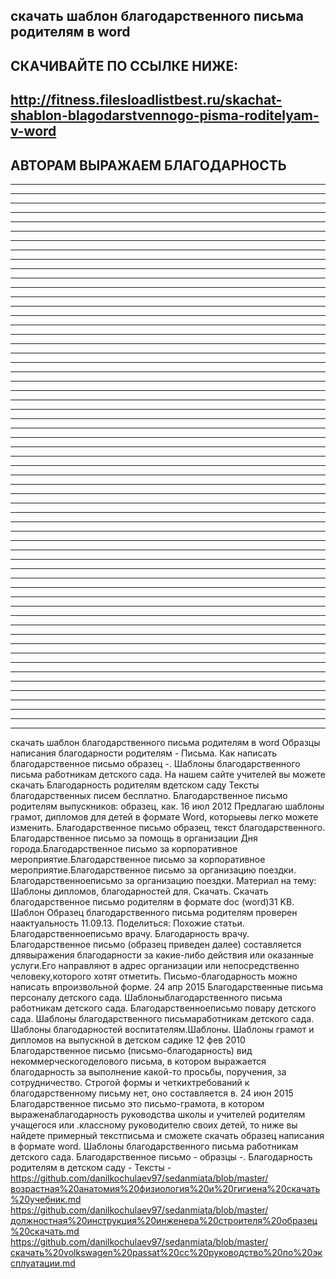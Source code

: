 скачать шаблон благодарственного письма родителям в word
--------------------------------------------------
СКАЧИВАЙТЕ ПО ССЫЛКЕ НИЖЕ:
--------------------------------------------------
http://fitness.filesloadlistbest.ru/skachat-shablon-blagodarstvennogo-pisma-roditelyam-v-word
--------------------------------------------------
АВТОРАМ ВЫРАЖАЕМ БЛАГОДАРНОСТЬ
--------------------------------------------------
--------------------------------------------------
--------------------------------------------------
--------------------------------------------------
--------------------------------------------------
--------------------------------------------------
--------------------------------------------------
--------------------------------------------------
--------------------------------------------------
--------------------------------------------------
--------------------------------------------------
--------------------------------------------------
--------------------------------------------------
--------------------------------------------------
--------------------------------------------------
--------------------------------------------------
--------------------------------------------------
--------------------------------------------------
--------------------------------------------------
--------------------------------------------------
--------------------------------------------------
--------------------------------------------------
--------------------------------------------------
--------------------------------------------------
--------------------------------------------------
--------------------------------------------------
--------------------------------------------------
--------------------------------------------------
--------------------------------------------------
--------------------------------------------------
--------------------------------------------------
--------------------------------------------------
--------------------------------------------------
--------------------------------------------------
--------------------------------------------------
--------------------------------------------------
--------------------------------------------------
--------------------------------------------------
--------------------------------------------------
--------------------------------------------------
--------------------------------------------------
--------------------------------------------------
--------------------------------------------------
--------------------------------------------------
--------------------------------------------------
--------------------------------------------------
--------------------------------------------------
--------------------------------------------------
--------------------------------------------------
--------------------------------------------------
--------------------------------------------------
--------------------------------------------------
--------------------------------------------------
--------------------------------------------------
--------------------------------------------------
--------------------------------------------------
--------------------------------------------------
--------------------------------------------------
--------------------------------------------------
--------------------------------------------------
скачать шаблон благодарственного письма родителям в word Образцы написания благодарности родителям - Письма. Как написать благодарственное письмо  образец -. Шаблоны благодарственного письма работникам детского сада. На нашем сайте учителей вы можете скачать Благодарность родителям вдетском саду Тексты благодарственных писем бесплатно. Благодарственное письмо родителям выпускников: образец, как. 16 июл 2012  Предлагаю шаблоны грамот, дипломов для детей в формате Word, которыевы легко можете изменить. Благодарственное письмо образец, текст благодарственного. Благодарственное письмо за помощь в организации Дня города.Благодарственное письмо за корпоративное мероприятие.Благодарственное письмо за корпоративное мероприятие.Благодарственное письмо за организацию поездки. Благодарственноеписьмо за организацию поездки. Материал на тему: Шаблоны дипломов, благодарностей для. Скачать. Скачать благодарственное письмо родителям в формате doc (word)31 KB. Шаблон  Образец благодарственного письма родителям проверен наактуальность 11.09.13. Поделиться: Похожие статьи. Благодарственноеписьмо врачу. Благодарность врачу. Благодарственное письмо (образец приведен далее) составляется длявыражения благодарности за какие-либо действия или оказанные услуги.Его направляют в адрес организации или непосредственно человеку,которого хотят отметить. Письмо-благодарность можно написать впроизвольной форме. 24 апр 2015  Благодарственные письма персоналу детского сада. Шаблоныблагодарственного письма работникам детского сада. Благодарственноеписьмо повару детского сада. Шаблоны благодарственного письмаработникам детского сада. Шаблоны благодарностей воспитателям.Шаблоны. Шаблоны грамот и дипломов на выпускной в детском садике
12 фев 2010  Благодарственное письмо (письмо-благодарность)  вид некоммерческогоделового письма, в котором выражается благодарность за выполнение какой-то просьбы, поручения, за сотрудничество. Строгой формы и четкихтребований к благодарственному письму нет, оно составляется в. 24 июн 2015  Благодарственное письмо  это письмо-грамота, в котором выраженаблагодарность руководства школы и учителей родителям учащегося или .классному руководителю своих детей, то ниже вы найдете примерный текстписьма и сможете скачать образец написания в формате word. Шаблоны благодарственного письма работникам детского сада. Благодарственное письмо - образцы -. Благодарность родителям в детском саду - Тексты  -
https://github.com/danilkochulaev97/sedanmiata/blob/master/возрастная%20анатомия%20физиология%20и%20гигиена%20скачать%20учебник.md
https://github.com/danilkochulaev97/sedanmiata/blob/master/должностная%20инструкция%20инженера%20строителя%20образец%20скачать.md
https://github.com/danilkochulaev97/sedanmiata/blob/master/скачать%20volkswagen%20passat%20cc%20руководство%20по%20эксплуатации.md